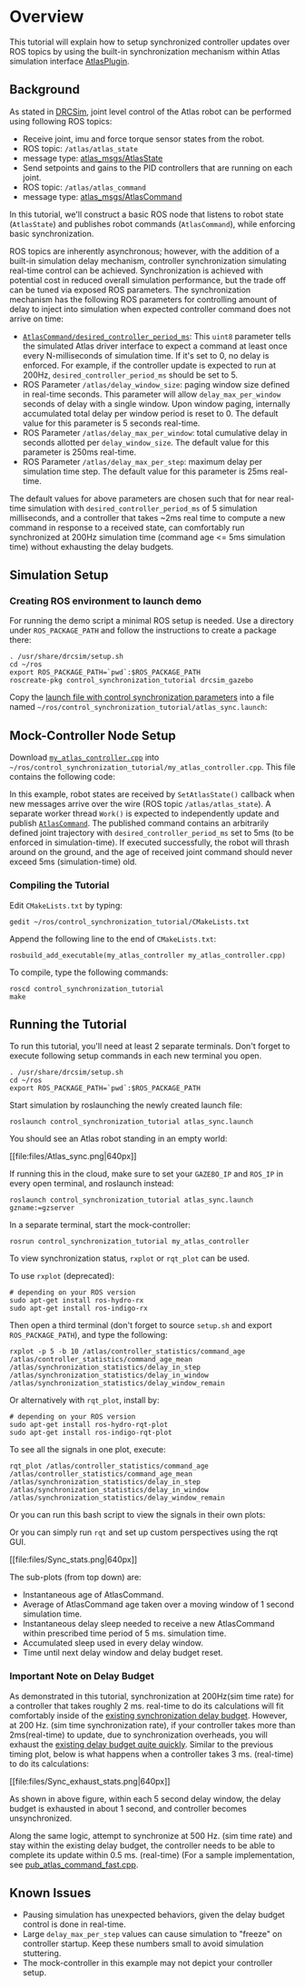 # Overview

This tutorial will explain how to setup synchronized controller updates over ROS topics by using the built-in synchronization mechanism within Atlas simulation interface [AtlasPlugin](https://bitbucket.org/osrf/drcsim/src/default/drcsim_gazebo_ros_plugins/src/AtlasPlugin.cpp?at=default).

## Background

As stated in [DRCSim](https://bitbucket.org/osrf/drcsim/wiki/DRC/UserGuide), joint level control of the Atlas robot can be performed using following ROS topics:

* Receive joint, imu and force torque sensor states from the robot.
 * ROS topic: `/atlas/atlas_state`
 * message type: [atlas_msgs/AtlasState](https://bitbucket.org/osrf/drcsim/src/default/atlas_msgs/msg/AtlasState.msg?at=default)
* Send setpoints and gains to the PID controllers that are running on each joint.
 * ROS topic: `/atlas/atlas_command`
 * message type: [atlas_msgs/AtlasCommand](https://bitbucket.org/osrf/drcsim/src/default/atlas_msgs/msg/AtlasCommand.msg?at=default)

In this tutorial, we'll construct a basic ROS node that listens to robot state (`AtlasState`) and publishes robot commands (`AtlasCommand`), while enforcing basic synchronization.

ROS topics are inherently asynchronous; however, with the addition of a built-in simulation delay mechanism, controller synchronization simulating real-time control can be achieved.  Synchronization is achieved with potential cost in reduced overall simulation performance, but the trade off can be tuned via exposed ROS parameters.  The synchronization mechanism has the following ROS parameters for controlling amount of delay to inject into simulation when expected controller command does not arrive on time:

* [`AtlasCommand/desired_controller_period_ms`](https://bitbucket.org/osrf/drcsim/src/default/atlas_msgs/msg/AtlasCommand.msg?at=default#cl-36): This `uint8` parameter tells the simulated Atlas driver interface to expect a command at least once every N-milliseconds of simulation time.  If it's set to 0, no delay is enforced.  For example, if the controller update is expected to run at 200Hz, `desired_controller_period_ms` should be set to 5.
* ROS Parameter `/atlas/delay_window_size`: paging window size defined in real-time seconds. This parameter will allow `delay_max_per_window` seconds of delay with a single window.  Upon window paging, internally accumulated total delay per window period is reset to 0.  The default value for this parameter is 5 seconds real-time.
* ROS Parameter `/atlas/delay_max_per_window`: total cumulative delay in seconds allotted per `delay_window_size`.  The default value for this parameter is 250ms real-time.
* ROS Parameter `/atlas/delay_max_per_step`: maximum delay per simulation time step.   The default value for this parameter is 25ms real-time.

The default values for above parameters are chosen such that for near real-time simulation with `desired_controller_period_ms` of 5 simulation milliseconds, and a controller that takes ~2ms real time to compute a new command in response to a received state, can comfortably run synchronized at 200Hz simulation time (command age <= 5ms simulation time) without exhausting the delay budgets.

## Simulation Setup

### Creating ROS environment to launch demo
For running the demo script a minimal ROS setup is needed. Use a directory under `ROS_PACKAGE_PATH` and follow the instructions to create a package there:

~~~
. /usr/share/drcsim/setup.sh
cd ~/ros
export ROS_PACKAGE_PATH=`pwd`:$ROS_PACKAGE_PATH
roscreate-pkg control_synchronization_tutorial drcsim_gazebo
~~~

Copy the [launch file with control synchronization parameters](http://bitbucket.org/osrf/gazebo_tutorials/raw/default/drcsim_control_sync/files/atlas_sync.launch) into a file named `~/ros/control_synchronization_tutorial/atlas_sync.launch`:

<include src='http://bitbucket.org/osrf/gazebo_tutorials/raw/default/drcsim_control_sync/files/atlas_sync.launch' />

## Mock-Controller Node Setup


Download [`my_atlas_controller.cpp`](http://bitbucket.org/osrf/gazebo_tutorials/raw/default/drcsim_control_sync/files/my_atlas_controller.cpp) into  `~/ros/control_synchronization_tutorial/my_atlas_controller.cpp`. This file contains the following code:

<include src='http://bitbucket.org/osrf/gazebo_tutorials/raw/default/drcsim_control_sync/files/my_atlas_controller.cpp' />

In this example, robot states are received by `SetAtlasState()` callback when new messages arrive over the wire (ROS topic `/atlas/atlas_state`).  A separate worker thread `Work()` is expected to independently update and publish [`AtlasCommand`](https://bitbucket.org/osrf/drcsim/src/default/atlas_msgs/msg/AtlasCommand.msg?at=default). The published command contains an arbitrarily defined joint trajectory with `desired_controller_period_ms` set to 5ms (to be enforced in simulation-time).  If executed successfully, the robot will thrash around on the ground, and the age of received joint command should never exceed 5ms (simulation-time) old.

### Compiling the Tutorial
Edit `CMakeLists.txt` by typing:

~~~
gedit ~/ros/control_synchronization_tutorial/CMakeLists.txt
~~~

Append the following line to the end of `CMakeLists.txt`:

~~~
rosbuild_add_executable(my_atlas_controller my_atlas_controller.cpp)
~~~

To compile, type the following commands:

~~~
roscd control_synchronization_tutorial
make
~~~

## Running the Tutorial
To run this tutorial, you'll need at least 2 separate terminals.  Don't forget to execute following setup commands in each new terminal you open.

~~~
. /usr/share/drcsim/setup.sh
cd ~/ros
export ROS_PACKAGE_PATH=`pwd`:$ROS_PACKAGE_PATH
~~~

Start simulation by roslaunching the newly created launch file:

~~~
roslaunch control_synchronization_tutorial atlas_sync.launch
~~~

You should see an Atlas robot standing in an empty world:

[[file:files/Atlas_sync.png|640px]]

If running this in the cloud, make sure to set your `GAZEBO_IP` and `ROS_IP` in every open terminal, and roslaunch instead:

~~~
roslaunch control_synchronization_tutorial atlas_sync.launch gzname:=gzserver
~~~

In a separate terminal, start the mock-controller:

~~~
rosrun control_synchronization_tutorial my_atlas_controller
~~~

To view synchronization status, `rxplot`  or `rqt_plot` can be used.

To use `rxplot` (deprecated):

~~~
# depending on your ROS version
sudo apt-get install ros-hydro-rx
sudo apt-get install ros-indigo-rx
~~~

Then open a third terminal (don't forget to source `setup.sh` and export `ROS_PACKAGE_PATH`), and type the following:

~~~
rxplot -p 5 -b 10 /atlas/controller_statistics/command_age /atlas/controller_statistics/command_age_mean /atlas/synchronization_statistics/delay_in_step /atlas/synchronization_statistics/delay_in_window /atlas/synchronization_statistics/delay_window_remain
~~~

Or alternatively with `rqt_plot`, install by:

~~~
# depending on your ROS version
sudo apt-get install ros-hydro-rqt-plot
sudo apt-get install ros-indigo-rqt-plot
~~~

To see all the signals in one plot, execute:

~~~
rqt_plot /atlas/controller_statistics/command_age /atlas/controller_statistics/command_age_mean /atlas/synchronization_statistics/delay_in_step /atlas/synchronization_statistics/delay_in_window /atlas/synchronization_statistics/delay_window_remain
~~~

Or you can run this bash script to view the signals in their own plots:
<include src='http://bitbucket.org/osrf/gazebo_tutorials/raw/default/drcsim_control_sync/files/plot.sh' />

Or you can simply run `rqt` and set up custom perspectives using the rqt GUI.

[[file:files/Sync_stats.png|640px]]

The sub-plots (from top down) are:

  * Instantaneous age of AtlasCommand.
  * Average of AtlasCommand age taken over a moving window of 1 second simulation time.
  * Instantaneous delay sleep needed to receive a new AtlasCommand within prescribed time period of 5 ms. simulation time.
  * Accumulated sleep used in every delay window.
  * Time until next delay window and delay budget reset.

### Important Note on Delay Budget
As demonstrated in this tutorial, synchronization at 200Hz(sim time rate) for a controller that takes roughly 2 ms. real-time to do its calculations will fit comfortably inside of the [existing synchronization delay budget](https://bitbucket.org/osrf/drcsim/src/default/drcsim_gazebo/launch/atlas_sandia_hands.launch?at=default#cl-20). However, at 200 Hz. (sim time synchronization rate), if your controller takes more than 2ms(real-time) to update, due to synchronization overheads, you will exhaust the [existing delay budget quite quickly](https://bitbucket.org/osrf/drcsim/src/default/drcsim_gazebo/launch/atlas_sandia_hands.launch?at=default#cl-20). Similar to the previous timing plot, below is what happens when a controller takes 3 ms. (real-time) to do its calculations:

[[file:files/Sync_exhaust_stats.png|640px]]

As shown in above figure, within each 5 second delay window, the delay budget is exhausted in about 1 second, and controller becomes unsynchronized.

Along the same logic, attempt to synchronize at 500 Hz. (sim time rate) and stay within the existing delay budget, the controller needs to be able to complete its update within 0.5 ms. (real-time) (For a sample implementation, see [pub\_atlas\_command_fast.cpp](https://bitbucket.org/osrf/drcsim/src/default/drcsim_gazebo_ros_plugins/src/pub_atlas_command.cpp?at=default).

## Known Issues
  * Pausing simulation has unexpected behaviors, given the delay budget control is done in real-time.
  * Large `delay_max_per_step` values can cause simulation to "freeze" on controller startup.  Keep these numbers small to avoid simulation stuttering.
  * The mock-controller in this example may not depict your controller setup.
